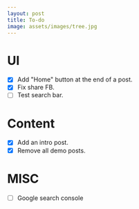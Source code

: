 ```yaml
---
layout: post
title: To-do
image: assets/images/tree.jpg
---
```


# UI
- [x] Add "Home" button at the end of a post.
- [x] Fix share FB.
- [ ] Test search bar.

# Content
- [X] Add an intro post.
- [x] Remove all demo posts.

# MISC
- [ ] Google search console
